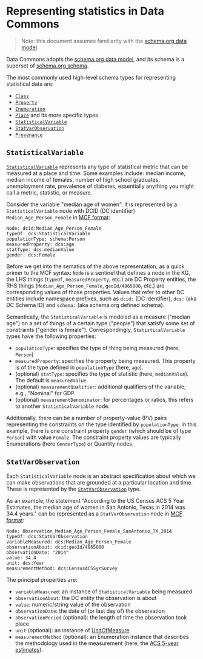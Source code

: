 # Representing statistics in Data Commons

> Note: this document assumes familiarity with the [schema.org data
> model](https://schema.org/docs/datamodel.html).

Data Commons adopts the [schema.org data
model](https://schema.org/docs/datamodel.html), and its schema is a superset of
[schema.org schema](https://schema.org/docs/schemas.html).

The most commonly used high-level schema types for representing statistical data
are:

- [`Class`](https://schema.org/Class)
- [`Property`](https://schema.org/Property)
- [`Enumeration`](https://schema.org/Enumeration)
- [`Place`](https://schema.org/Place) and its more specific types
- [`StatisticalVariable`](https://datacommons.org/browser/StatisticalVariable)
- [`StatVarObservation`](https://datacommons.org/browser/StatVarObservation)
- [`Provenance`](https://datacommons.org/browser/Provenance)

## `StatisticalVariable`

[`StatisticalVariable`](https://datacommons.org/browser/StatisticalVariable)
represents any type of statistical metric that can be measured at a place and
time. Some examples include: median income, median income of females, number of
high school graduates, unemployment rate, prevalence of diabetes, essentially
anything you might call a metric, statistic, or measure.

Consider the variable "median age of women".  It is represented by a
`StatisticalVariable` node with DCID (DC identifier) `Median_Age_Person_Female`
in [MCF format](mcf_format.md):

```
Node: dcid:Median_Age_Person_Female
typeOf: dcs:StatisticalVariable
populationType: schema:Person
measuredProperty: dcs:age
statType: dcs:medianValue
gender: dcs:Female
```

Before we get into the sematics of the above representation, as a quick primer
to the MCF syntax: `Node` is a sentinel that defines a node in the KG, the LHS
things (`typeOf`, `measuredProperty`, etc.) are DC Property entities, the RHS
things (`Median_Age_Person_Female`, `geoId/4865000`, etc.) are corresponding
values of those properties.  Values that refer to other DC entities include
namespace prefixes, such as `dcid:` (DC identifier), `dcs:` (aka DC Schema ID)
and `schema:` (aka schema.org defined schema).

Semantically, the `StatisticalVariable` is modeled as a measure ("median age")
on a set of things of a certain type ("people") that satisfy some set of
constraints ("gender is female").  Correspondingly, `StatisticalVariable` types
have the following properties:

- `populationType`: specifies the type of thing being measured (here, `Person`)
- `measuredProperty`: specifies the property being measured. This property is of
  the type defined in `populationType` (here, `age`).
- (optional) `statType`: specifies the type of statistic (here, `medianValue`). The default is `measuredValue`.
- (optional) `measurementQualifier`: additional qualifiers of the variable;
  e.g., "Nominal" for GDP.
- (optional) `measurementDenominator`: for percentages or ratios, this refers
  to another `StatisticalVariable` node.

Additionally, there can be a number of property-value (PV) pairs representing
the constraints on the type identified by `populationType`.  In this example,
there is one constraint property `gender` (which should be of type `Person`)
with value `Female`. The constraint property values are typically Enumerations
(here `GenderType`) or Quantity nodes.

## `StatVarObservation`

Each `StatisticalVariable` node is an abstract specification about which we can
make observations that are grounded at a particular location and time. These is
represented by the
[`StatVarObservation`](https://datacommons.org/browser/StatVarObservation) type.

As an example, the statement "According to the US Census ACS 5 Year Estimates,
the median age of women in San Antonio, Texas in 2014 was 34.4 years." can be
represented as a `StatVarObservation` node in [MCF format](mcf_format.md):

```
Node: Observation_Median_Age_Person_Female_SanAntonio_TX_2014
typeOf: dcs:StatVarObservation
variableMeasured: dcs:Median_Age_Person_Female
observationAbout: dcid:geoId/4865000
observationDate: "2014"
value: 34.4
unit: dcs:Year
measurementMethod: dcs:CensusACS5yrSurvey
```

The principal properties are:

-   `variableMeasured`: an instance of `StatisticalVariable` being measured
-   `observationAbout`: the DC entity the observation is about
-   `value`: numeric/string value of the observation
-   `observationDate`: the date of (or last day of) the observation
-   `observationPeriod` (optional): the length of time the observation took place
-   `unit` (optional): an instance of [UnitOfMeasure](https://datacommons.org/browser/UnitOfMeasure)
-   `measurementMethod` (optional): an Enumeration instance that describes the methodology
    used in the measurement (here, the [ACS 5-year
    estimates](https://www.census.gov/programs-surveys/acs/guidance/estimates.html)).
